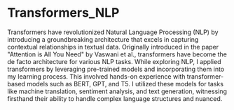 # Transformers_NLP

Transformers have revolutionized Natural Language Processing (NLP) by introducing a groundbreaking architecture that excels in capturing contextual relationships in textual data. Originally introduced in the paper "Attention is All You Need" by Vaswani et al., transformers have become the de facto architecture for various NLP tasks. While exploring NLP, I applied transformers by leveraging pre-trained models and incorporating them into my learning process. This involved hands-on experience with transformer-based models such as BERT, GPT, and T5. I utilized these models for tasks like machine translation, sentiment analysis, and text generation, witnessing firsthand their ability to handle complex language structures and nuanced. 



